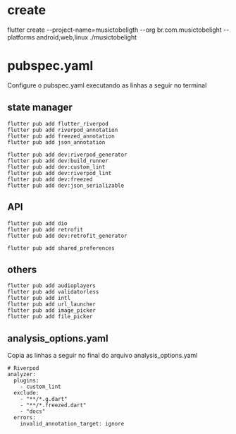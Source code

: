 # create
flutter create --project-name=musictobeligth --org br.com.musictobelight --platforms android,web,linux ./musictobelight


# pubspec.yaml
Configure o pubspec.yaml executando as linhas a seguir no terminal

## state manager
```
flutter pub add flutter_riverpod
flutter pub add riverpod_annotation
flutter pub add freezed_annotation
flutter pub add json_annotation

flutter pub add dev:riverpod_generator
flutter pub add dev:build_runner
flutter pub add dev:custom_lint
flutter pub add dev:riverpod_lint
flutter pub add dev:freezed
flutter pub add dev:json_serializable
```

## API
```
flutter pub add dio
flutter pub add retrofit
flutter pub add dev:retrofit_generator

flutter pub add shared_preferences
```

## others
```
flutter pub add audioplayers
flutter pub add validatorless
flutter pub add intl
flutter pub add url_launcher
flutter pub add image_picker
flutter pub add file_picker
```

## analysis_options.yaml
Copia as linhas a seguir no final do arquivo analysis_options.yaml
```
# Riverpod
analyzer:
  plugins:
    - custom_lint
  exclude:
    - "**/*.g.dart"
    - "**/*.freezed.dart"
    - "docs"
  errors:
    invalid_annotation_target: ignore
```